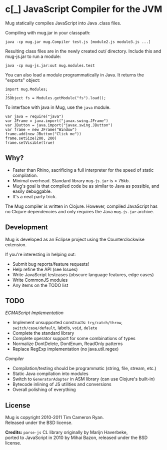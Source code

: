 c[_] JavaScript Compiler for the JVM
====================================

Mug statically compiles JavaScript into Java .class files.

Compiling with mug.jar in your classpath:

	java -cp mug.jar mug.Compiler test.js [module2.js module3.js ...]
	
Resulting class files are in the newly created out/ directory.
Include this and mug-js.jar to run a module:

    java -cp mug-js.jar:out mug.modules.test

You can also load a module programmatically in Java. It returns
the "exports" object:

    import mug.Modules;
    ...
    JSObject fs = Modules.getModule("fs").load();

To interface with java in Mug, use the `java` module.

    var java = require("java")
    var JFrame = java.import("javax.swing.JFrame")
    var JButton = java.import("javax.swing.JButton")
    var frame = new JFrame("Window")
    frame.add(new JButton("Click me"))
    frame.setSize(200, 200)
    frame.setVisible(true)

Why?
----

* Faster than Rhino, sacrificing a full interpreter for the speed of static compilation.
* Minimal overhead. Standard library `mug-js.jar` is < 75kb.
* Mug's goal is that compiled code be as similar to Java as possible, and easily debuggable.
* It's a neat party trick.

The Mug compiler is written in Clojure. However, compiled JavaScript has no Clojure dependencies and only requires the Java `mug-js.jar` archive.

Development
-----------

Mug is developed as an Eclipse project using the Counterclockwise extension.

If you're interesting in helping out:

* Submit bug reports/feature requests!
* Help refine the API (see Issues)
* Write JavaScript testcases (obscure language features, edge cases)
* Write CommonJS modules
* Any items on the TODO list

TODO
----

*ECMAScript Implementation*

* Implement unsupported constructs: `try/catch/throw`, `switch/case/default`, labels, `void`, `delete`
* Complete the standard library
* Complete operator support for some combinations of types
* Normalize DontDelete, DontEnum, ReadOnly patterns
* Replace RegExp implementation (no java.util.regex)

*Compiler*

* Compilation/testing should be programmatic (string, file, stream, etc.)
* Static Java compilation into modules
* Switch to `GeneratorAdapter` in ASM library (can use Clojure's built-in)
* Bytecode inlining of JS utilities and conversions
* Overall polishing of everything

License
-------

Mug is copyright 2010-2011 Tim Cameron Ryan.  
Released under the BSD license.

**Credits:**
`parse-js` CL library originally by Marijn Haverbeke,  
ported to JavaScript in 2010 by Mihai Bazon,
released under the BSD license.